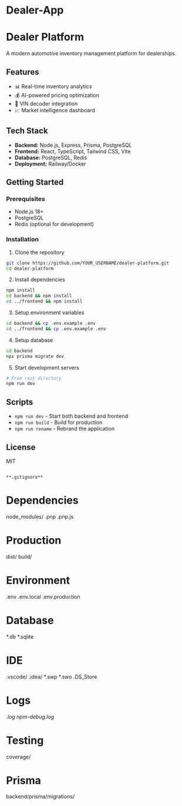 # Dealer-App
# Dealer Platform

A modern automotive inventory management platform for dealerships.

## Features
- 📊 Real-time inventory analytics
- 💰 AI-powered pricing optimization
- 🚗 VIN decoder integration
- 📈 Market intelligence dashboard

## Tech Stack
- **Backend:** Node.js, Express, Prisma, PostgreSQL
- **Frontend:** React, TypeScript, Tailwind CSS, Vite
- **Database:** PostgreSQL, Redis
- **Deployment:** Railway/Docker

## Getting Started

### Prerequisites
- Node.js 18+
- PostgreSQL
- Redis (optional for development)

### Installation

1. Clone the repository
```bash
git clone https://github.com/YOUR_USERNAME/dealer-platform.git
cd dealer-platform
```

2. Install dependencies
```bash
npm install
cd backend && npm install
cd ../frontend && npm install
```

3. Setup environment variables
```bash
cd backend && cp .env.example .env
cd ../frontend && cp .env.example .env
```

4. Setup database
```bash
cd backend
npx prisma migrate dev
```

5. Start development servers
```bash
# From root directory
npm run dev
```

## Scripts

- `npm run dev` - Start both backend and frontend
- `npm run build` - Build for production
- `npm run rename` - Rebrand the application

## License

MIT
```

**.gitignore**
```
# Dependencies
node_modules/
.pnp
.pnp.js

# Production
dist/
build/

# Environment
.env
.env.local
.env.production

# Database
*.db
*.sqlite

# IDE
.vscode/
.idea/
*.swp
*.swo
.DS_Store

# Logs
*.log
npm-debug.log*

# Testing
coverage/

# Prisma
backend/prisma/migrations/
